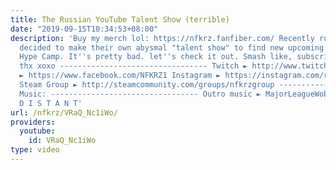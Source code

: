 ```yaml
---
title: The Russian YouTube Talent Show (terrible)
date: "2019-09-15T10:34:53+08:00"
description: 'Buy my merch lol: https://nfkrz.fanfiber.com/ Recently russians have
  decided to make their own abysmal "talent show" to find new upcoming youtubers called
  Hype Camp. It''s pretty bad. let''s check it out. Smash like, subscribe, comment,
  thx xoxo --------------------------------- Twitch ► http://www.twitch.tv/nfkrz Facebook
  ► https://www.facebook.com/NFKRZ1 Instagram ► https://instagram.com/roman_nfkrz/
  Steam Group ► http://steamcommunity.com/groups/nfkrzgroup ---------------------------------
  Music: --------------------------------- Outro music ► MajorLeagueWobs/Holder -
  D I S T A N T'
url: /nfkrz/VRaQ_Nc1iWo/
providers:
  youtube:
    id: VRaQ_Nc1iWo
type: video
---
```


